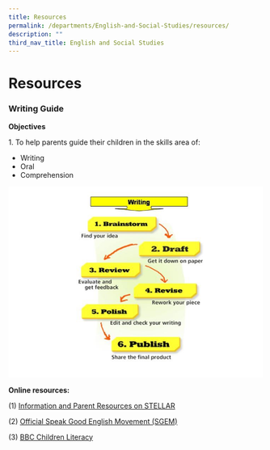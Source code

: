 ```yaml
---
title: Resources
permalink: /departments/English-and-Social-Studies/resources/
description: ""
third_nav_title: English and Social Studies
---
```

# Resources
### Writing Guide

**Objectives**   

1\. To help parents guide their children in the skills area of:

*   Writing   
*   Oral   
*   Comprehension

![](/images/Departments/English%20and%20Social%20Studies/18.jpg)

**Online resources:**  
  
(1) [Information and Parent Resources on STELLAR](http://www.stellarliteracy.sg/)  
  
(2) [Official Speak Good English Movement (SGEM)](http://www.goodenglish.org.sg/)  
  
(3) [BBC Children Literacy](http://www.bbc.co.uk/schools/websites/4_11/site/literacy.shtml)
